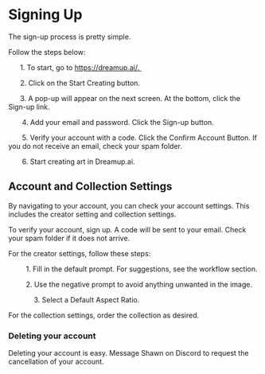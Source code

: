 # Signing Up
The sign-up process is pretty simple.

Follow the steps below:

      1. To start, go to https://dreamup.ai/. 

      2. Click on the Start Creating button.





      3. A pop-up will appear on the next screen. At the bottom, click the Sign-up link.






       4. Add your email and password. Click the Sign-up button. 

       5. Verify your account with a code. Click the Confirm Account Button. If you do not receive an email, check your spam folder.

       6. Start creating art in Dreamup.ai.

## Account and Collection Settings
By navigating to your account, you can check your account settings. This includes the creator setting and collection settings.



To verify your account, sign up. A code will be sent to your email. Check your spam folder if it does not arrive.



For the creator settings, follow these steps:

         1. Fill in the default prompt. For suggestions, see the workflow section.

         2. Use the negative prompt to avoid anything unwanted in the image.

             3. Select a Default Aspect Ratio.



For the collection settings, order the collection as desired.





### Deleting your account
Deleting your account is easy. Message Shawn on Discord to request the cancellation of your account.




